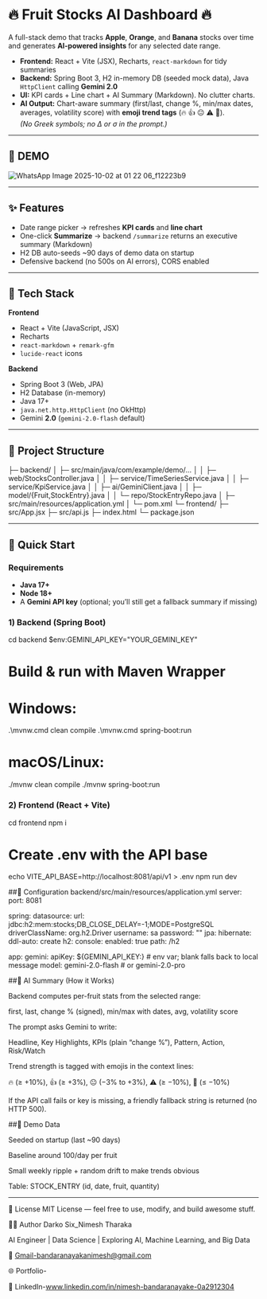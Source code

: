# 🔥 Fruit Stocks AI Dashboard 🔥

A full-stack demo that tracks **Apple**, **Orange**, and **Banana** stocks over time and generates **AI-powered insights** for any selected date range.

- **Frontend:** React + Vite (JSX), Recharts, `react-markdown` for tidy summaries  
- **Backend:** Spring Boot 3, H2 in-memory DB (seeded mock data), Java `HttpClient` calling **Gemini 2.0**  
- **UI:** KPI cards + Line chart + AI Summary (Markdown). No clutter charts.  
- **AI Output:** Chart-aware summary (first/last, change %, min/max dates, averages, volatility score) with **emoji trend tags** (🔥 👍 😐 ⚠️ 🚨).  
  *(No Greek symbols; no Δ or σ in the prompt.)*

---
## 🧱 DEMO 
![WhatsApp Image 2025-10-02 at 01 22 06_f12223b9](https://github.com/user-attachments/assets/59437fe3-88b2-4db3-a54c-9c8024e134b7)

---

## ✨ Features

- Date range picker → refreshes **KPI cards** and **line chart**
- One-click **Summarize** → backend `/summarize` returns an executive summary (Markdown)
- H2 DB auto-seeds ~90 days of demo data on startup
- Defensive backend (no 500s on AI errors), CORS enabled

---

## 🧱 Tech Stack

**Frontend**
- React + Vite (JavaScript, JSX)
- Recharts
- `react-markdown` + `remark-gfm`
- `lucide-react` icons

**Backend**
- Spring Boot 3 (Web, JPA)
- H2 Database (in-memory)
- Java 17+
- `java.net.http.HttpClient` (no OkHttp)
- Gemini **2.0** (`gemini-2.0-flash` default)

---

## 📁 Project Structure

├─ backend/
│ ├─ src/main/java/com/example/demo/...
│ │ ├─ web/StocksController.java
│ │ ├─ service/TimeSeriesService.java
│ │ ├─ service/KpiService.java
│ │ ├─ ai/GeminiClient.java
│ │ ├─ model/{Fruit,StockEntry}.java
│ │ └─ repo/StockEntryRepo.java
│ ├─ src/main/resources/application.yml
│ └─ pom.xml
└─ frontend/
├─ src/App.jsx
├─ src/api.js
├─ index.html
└─ package.json


---

## 🚀 Quick Start

### Requirements
- **Java 17+**
- **Node 18+**
- A **Gemini API key** (optional; you’ll still get a fallback summary if missing)

### 1) Backend (Spring Boot)
cd backend
$env:GEMINI_API_KEY="YOUR_GEMINI_KEY"


# Build & run with Maven Wrapper
# Windows:
.\mvnw.cmd clean compile
.\mvnw.cmd spring-boot:run
# macOS/Linux:
./mvnw clean compile
./mvnw spring-boot:run

### 2) Frontend (React + Vite)
cd frontend
npm i

# Create .env with the API base
echo VITE_API_BASE=http://localhost:8081/api/v1 > .env
npm run dev

##🔌 Configuration
backend/src/main/resources/application.yml
server:
  port: 8081

spring:
  datasource:
    url: jdbc:h2:mem:stocks;DB_CLOSE_DELAY=-1;MODE=PostgreSQL
    driverClassName: org.h2.Driver
    username: sa
    password: ""
  jpa:
    hibernate:
      ddl-auto: create
  h2:
    console:
      enabled: true
      path: /h2

app:
  gemini:
    apiKey: ${GEMINI_API_KEY:}    # env var; blank falls back to local message
    model: gemini-2.0-flash       # or gemini-2.0-pro

##🧠 AI Summary (How it Works)

Backend computes per-fruit stats from the selected range:

first, last, change % (signed), min/max with dates, avg, volatility score

The prompt asks Gemini to write:

Headline, Key Highlights, KPIs (plain “change %”), Pattern, Action, Risk/Watch

Trend strength is tagged with emojis in the context lines:

🔥 (≥ +10%), 👍 (≥ +3%), 😐 (−3% to +3%), ⚠️ (≥ −10%), 🚨 (≤ −10%)

If the API call fails or key is missing, a friendly fallback string is returned (no HTTP 500).

##🧪 Demo Data

Seeded on startup (last ~90 days)

Baseline around 100/day per fruit

Small weekly ripple + random drift to make trends obvious

Table: STOCK_ENTRY (id, date, fruit, quantity)

-------
📜 License
MIT License — feel free to use, modify, and build awesome stuff.

👨‍⚕️ Author
Darko Six_Nimesh Tharaka

AI Engineer | Data Science | Exploring AI, Machine Learning, and Big Data

📧 Gmail-bandaranayakanimesh@gmail.com

🌐 Portfolio-

🔗 LinkedIn-www.linkedin.com/in/nimesh-bandaranayake-0a2912304

